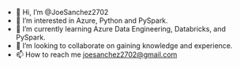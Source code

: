 - 👋 Hi, I’m @JoeSanchez2702
- 👀 I’m interested in Azure, Python and PySpark.
- 🌱 I’m currently learning Azure Data Engineering, Databricks, and PySpark.
- 💞️ I’m looking to collaborate on gaining knowledge and experience.
- 📫 How to reach me joesanchez2702@gmail.com

<!---
JoeSanchez2702/JoeSanchez2702 is a ✨ special ✨ repository because its `README.md` (this file) appears on your GitHub profile.
You can click the Preview link to take a look at your changes.
--->
